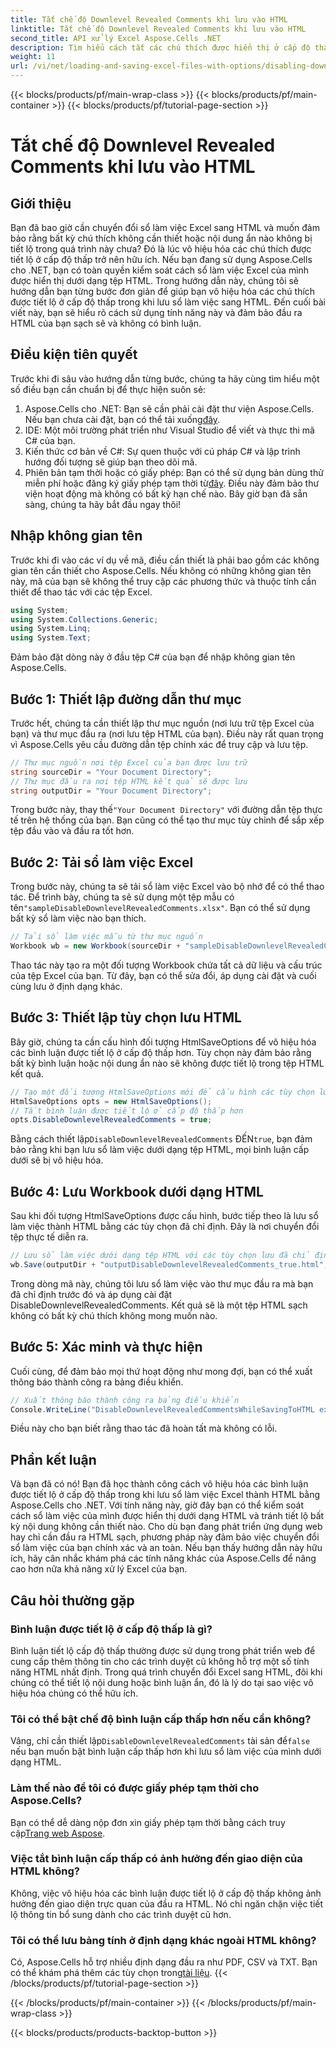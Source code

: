 ```yaml
---
title: Tắt chế độ Downlevel Revealed Comments khi lưu vào HTML
linktitle: Tắt chế độ Downlevel Revealed Comments khi lưu vào HTML
second_title: API xử lý Excel Aspose.Cells .NET
description: Tìm hiểu cách tắt các chú thích được hiển thị ở cấp độ thấp hơn khi lưu sổ làm việc Excel thành HTML bằng Aspose.Cells cho .NET với hướng dẫn từng bước chi tiết này.
weight: 11
url: /vi/net/loading-and-saving-excel-files-with-options/disabling-downlevel-revealed-comments/
---
```


{{< blocks/products/pf/main-wrap-class >}}
{{< blocks/products/pf/main-container >}}
{{< blocks/products/pf/tutorial-page-section >}}

# Tắt chế độ Downlevel Revealed Comments khi lưu vào HTML

## Giới thiệu
Bạn đã bao giờ cần chuyển đổi sổ làm việc Excel sang HTML và muốn đảm bảo rằng bất kỳ chú thích không cần thiết hoặc nội dung ẩn nào không bị tiết lộ trong quá trình này chưa? Đó là lúc vô hiệu hóa các chú thích được tiết lộ ở cấp độ thấp trở nên hữu ích. Nếu bạn đang sử dụng Aspose.Cells cho .NET, bạn có toàn quyền kiểm soát cách sổ làm việc Excel của mình được hiển thị dưới dạng tệp HTML. Trong hướng dẫn này, chúng tôi sẽ hướng dẫn bạn từng bước đơn giản để giúp bạn vô hiệu hóa các chú thích được tiết lộ ở cấp độ thấp trong khi lưu sổ làm việc sang HTML. 
Đến cuối bài viết này, bạn sẽ hiểu rõ cách sử dụng tính năng này và đảm bảo đầu ra HTML của bạn sạch sẽ và không có bình luận.
## Điều kiện tiên quyết
Trước khi đi sâu vào hướng dẫn từng bước, chúng ta hãy cùng tìm hiểu một số điều bạn cần chuẩn bị để thực hiện suôn sẻ:
1. Aspose.Cells cho .NET: Bạn sẽ cần phải cài đặt thư viện Aspose.Cells. Nếu bạn chưa cài đặt, bạn có thể tải xuống[đây](https://releases.aspose.com/cells/net/).
2. IDE: Một môi trường phát triển như Visual Studio để viết và thực thi mã C# của bạn.
3. Kiến thức cơ bản về C#: Sự quen thuộc với cú pháp C# và lập trình hướng đối tượng sẽ giúp bạn theo dõi mã.
4.  Phiên bản tạm thời hoặc có giấy phép: Bạn có thể sử dụng bản dùng thử miễn phí hoặc đăng ký giấy phép tạm thời từ[đây](https://purchase.aspose.com/temporary-license/). Điều này đảm bảo thư viện hoạt động mà không có bất kỳ hạn chế nào.
Bây giờ bạn đã sẵn sàng, chúng ta hãy bắt đầu ngay thôi!
## Nhập không gian tên
Trước khi đi vào các ví dụ về mã, điều cần thiết là phải bao gồm các không gian tên cần thiết cho Aspose.Cells. Nếu không có những không gian tên này, mã của bạn sẽ không thể truy cập các phương thức và thuộc tính cần thiết để thao tác với các tệp Excel.
```csharp
using System;
using System.Collections.Generic;
using System.Linq;
using System.Text;
```
Đảm bảo đặt dòng này ở đầu tệp C# của bạn để nhập không gian tên Aspose.Cells.
## Bước 1: Thiết lập đường dẫn thư mục
Trước hết, chúng ta cần thiết lập thư mục nguồn (nơi lưu trữ tệp Excel của bạn) và thư mục đầu ra (nơi lưu tệp HTML của bạn). Điều này rất quan trọng vì Aspose.Cells yêu cầu đường dẫn tệp chính xác để truy cập và lưu tệp.
```csharp
// Thư mục nguồn nơi tệp Excel của bạn được lưu trữ
string sourceDir = "Your Document Directory";
// Thư mục đầu ra nơi tệp HTML kết quả sẽ được lưu
string outputDir = "Your Document Directory";
```
 Trong bước này, thay thế`"Your Document Directory"` với đường dẫn tệp thực tế trên hệ thống của bạn. Bạn cũng có thể tạo thư mục tùy chỉnh để sắp xếp tệp đầu vào và đầu ra tốt hơn.
## Bước 2: Tải sổ làm việc Excel
 Trong bước này, chúng ta sẽ tải sổ làm việc Excel vào bộ nhớ để có thể thao tác. Để trình bày, chúng ta sẽ sử dụng một tệp mẫu có tên`"sampleDisableDownlevelRevealedComments.xlsx"`. Bạn có thể sử dụng bất kỳ sổ làm việc nào bạn thích.
```csharp
// Tải sổ làm việc mẫu từ thư mục nguồn
Workbook wb = new Workbook(sourceDir + "sampleDisableDownlevelRevealedComments.xlsx");
```
Thao tác này tạo ra một đối tượng Workbook chứa tất cả dữ liệu và cấu trúc của tệp Excel của bạn. Từ đây, bạn có thể sửa đổi, áp dụng cài đặt và cuối cùng lưu ở định dạng khác.
## Bước 3: Thiết lập tùy chọn lưu HTML
Bây giờ, chúng ta cần cấu hình đối tượng HtmlSaveOptions để vô hiệu hóa các bình luận được tiết lộ ở cấp độ thấp hơn. Tùy chọn này đảm bảo rằng bất kỳ bình luận hoặc nội dung ẩn nào sẽ không được tiết lộ trong tệp HTML kết quả.
```csharp
// Tạo một đối tượng HtmlSaveOptions mới để cấu hình các tùy chọn lưu
HtmlSaveOptions opts = new HtmlSaveOptions();
// Tắt bình luận được tiết lộ ở cấp độ thấp hơn
opts.DisableDownlevelRevealedComments = true;
```
 Bằng cách thiết lập`DisableDownlevelRevealedComments` ĐẾN`true`, bạn đảm bảo rằng khi bạn lưu sổ làm việc dưới dạng tệp HTML, mọi bình luận cấp dưới sẽ bị vô hiệu hóa.
## Bước 4: Lưu Workbook dưới dạng HTML
Sau khi đối tượng HtmlSaveOptions được cấu hình, bước tiếp theo là lưu sổ làm việc thành HTML bằng các tùy chọn đã chỉ định. Đây là nơi chuyển đổi tệp thực tế diễn ra.
```csharp
// Lưu sổ làm việc dưới dạng tệp HTML với các tùy chọn lưu đã chỉ định
wb.Save(outputDir + "outputDisableDownlevelRevealedComments_true.html", opts);
```
Trong dòng mã này, chúng tôi lưu sổ làm việc vào thư mục đầu ra mà bạn đã chỉ định trước đó và áp dụng cài đặt DisableDownlevelRevealedComments. Kết quả sẽ là một tệp HTML sạch không có bất kỳ chú thích không mong muốn nào.
## Bước 5: Xác minh và thực hiện
Cuối cùng, để đảm bảo mọi thứ hoạt động như mong đợi, bạn có thể xuất thông báo thành công ra bảng điều khiển.
```csharp
// Xuất thông báo thành công ra bảng điều khiển
Console.WriteLine("DisableDownlevelRevealedCommentsWhileSavingToHTML executed successfully.");
```
Điều này cho bạn biết rằng thao tác đã hoàn tất mà không có lỗi.
## Phần kết luận
Và bạn đã có nó! Bạn đã học thành công cách vô hiệu hóa các bình luận được tiết lộ ở cấp độ thấp trong khi lưu sổ làm việc Excel thành HTML bằng Aspose.Cells cho .NET. Với tính năng này, giờ đây bạn có thể kiểm soát cách sổ làm việc của mình được hiển thị dưới dạng HTML và tránh tiết lộ bất kỳ nội dung không cần thiết nào. Cho dù bạn đang phát triển ứng dụng web hay chỉ cần đầu ra HTML sạch, phương pháp này đảm bảo việc chuyển đổi sổ làm việc của bạn chính xác và an toàn.
Nếu bạn thấy hướng dẫn này hữu ích, hãy cân nhắc khám phá các tính năng khác của Aspose.Cells để nâng cao hơn nữa khả năng xử lý Excel của bạn.
## Câu hỏi thường gặp
### Bình luận được tiết lộ ở cấp độ thấp là gì?
Bình luận tiết lộ cấp độ thấp thường được sử dụng trong phát triển web để cung cấp thêm thông tin cho các trình duyệt cũ không hỗ trợ một số tính năng HTML nhất định. Trong quá trình chuyển đổi Excel sang HTML, đôi khi chúng có thể tiết lộ nội dung hoặc bình luận ẩn, đó là lý do tại sao việc vô hiệu hóa chúng có thể hữu ích.
### Tôi có thể bật chế độ bình luận cấp thấp hơn nếu cần không?
 Vâng, chỉ cần thiết lập`DisableDownlevelRevealedComments` tài sản để`false` nếu bạn muốn bật bình luận cấp thấp hơn khi lưu sổ làm việc của mình dưới dạng HTML.
### Làm thế nào để tôi có được giấy phép tạm thời cho Aspose.Cells?
 Bạn có thể dễ dàng nộp đơn xin giấy phép tạm thời bằng cách truy cập[Trang web Aspose](https://purchase.aspose.com/temporary-license/).
### Việc tắt bình luận cấp thấp có ảnh hưởng đến giao diện của HTML không?
Không, việc vô hiệu hóa các bình luận được tiết lộ ở cấp độ thấp không ảnh hưởng đến giao diện trực quan của đầu ra HTML. Nó chỉ ngăn chặn việc tiết lộ thông tin bổ sung dành cho các trình duyệt cũ hơn.
### Tôi có thể lưu bảng tính ở định dạng khác ngoài HTML không?
 Có, Aspose.Cells hỗ trợ nhiều định dạng đầu ra như PDF, CSV và TXT. Bạn có thể khám phá thêm các tùy chọn trong[tài liệu](https://reference.aspose.com/cells/net/).
{{< /blocks/products/pf/tutorial-page-section >}}

{{< /blocks/products/pf/main-container >}}
{{< /blocks/products/pf/main-wrap-class >}}

{{< blocks/products/products-backtop-button >}}
